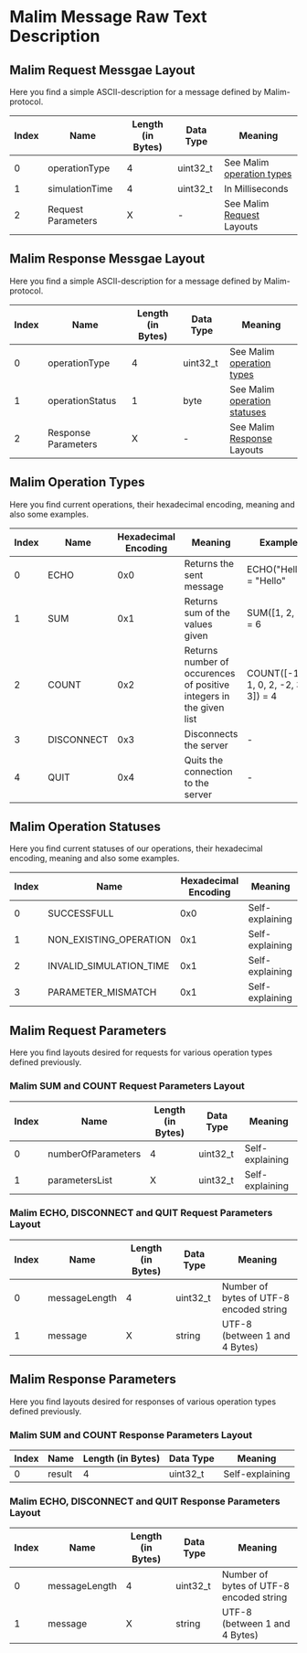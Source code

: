 # Malim Message Raw Text Description

## Malim Request Messgae Layout

Here you find a simple ASCII-description for a message defined by Malim-protocol.

| Index | Name | Length (in Bytes) | Data Type | Meaning
| ----------- | ----------- | ----------- | ----------- | -----------
| 0 | operationType | 4 | uint32_t | See Malim [operation types](#malim-operation-types)
| 1 | simulationTime | 4 | uint32_t | In Milliseconds
| 2 | Request Parameters | X | - | See Malim [Request](#malim-request-parameters) Layouts

## Malim Response Messgae Layout

Here you find a simple ASCII-description for a message defined by Malim-protocol.

| Index | Name | Length (in Bytes) | Data Type | Meaning
| ----------- | ----------- | ----------- | ----------- | -----------
| 0 | operationType | 4 | uint32_t | See Malim [operation types](#malim-operation-types)
| 1 | operationStatus | 1 | byte | See Malim [operation statuses](#malim-operation-statuses)
| 2 | Response Parameters | X | - | See Malim [Response](#malim-response-parameters) Layouts



## Malim Operation Types

Here you find current operations, their hexadecimal encoding, meaning and also some examples.

| Index | Name | Hexadecimal Encoding | Meaning | Example
| ----------- | ----------- | ----------- | ----------- | -----------
| 0 | ECHO | 0x0 | Returns the sent message | ECHO("Hello") = "Hello"
| 1 | SUM | 0x1 | Returns sum of the values given | SUM([1, 2, 3]) = 6
| 2 | COUNT | 0x2 | Returns number of occurences of positive integers in the given list | COUNT([-1, 1, 0, 2, -2, 3, 3]) = 4
| 3 | DISCONNECT | 0x3 | Disconnects the server | -
| 4 | QUIT | 0x4 | Quits the connection to the server | -


## Malim Operation Statuses

Here you find current statuses of our operations, their hexadecimal encoding, meaning and also some examples.

| Index | Name | Hexadecimal Encoding | Meaning
| ----------- | ----------- | ----------- | -----------
| 0 | SUCCESSFULL | 0x0 | Self-explaining
| 1 | NON_EXISTING_OPERATION | 0x1 | Self-explaining
| 2 | INVALID_SIMULATION_TIME | 0x1 | Self-explaining
| 3 | PARAMETER_MISMATCH | 0x1 | Self-explaining


## Malim Request Parameters

Here you find layouts desired for requests for various operation types defined previously.

### Malim SUM and COUNT Request Parameters Layout

| Index | Name | Length (in Bytes) | Data Type | Meaning
| ----------- | ----------- | ----------- | ----------- | -----------
| 0 | numberOfParameters | 4 | uint32_t | Self-explaining
| 1 | parametersList | X | uint32_t | Self-explaining


### Malim ECHO, DISCONNECT and QUIT Request Parameters Layout

| Index | Name | Length (in Bytes) | Data Type | Meaning
| ----------- | ----------- | ----------- | ----------- | -----------
| 0 | messageLength | 4 | uint32_t | Number of bytes of UTF-8 encoded string
| 1 | message | X | string | UTF-8 (between 1 and 4 Bytes)

## Malim Response Parameters

Here you find layouts desired for responses of various operation types defined previously.

### Malim SUM and COUNT Response Parameters Layout

| Index | Name | Length (in Bytes) | Data Type | Meaning
| ----------- | ----------- | ----------- | ----------- | -----------
| 0 | result | 4 | uint32_t | Self-explaining


### Malim ECHO, DISCONNECT and QUIT Response Parameters Layout

| Index | Name | Length (in Bytes) | Data Type | Meaning
| ----------- | ----------- | ----------- | ----------- | -----------
| 0 | messageLength | 4 | uint32_t | Number of bytes of UTF-8 encoded string
| 1 | message | X | string | UTF-8 (between 1 and 4 Bytes)
